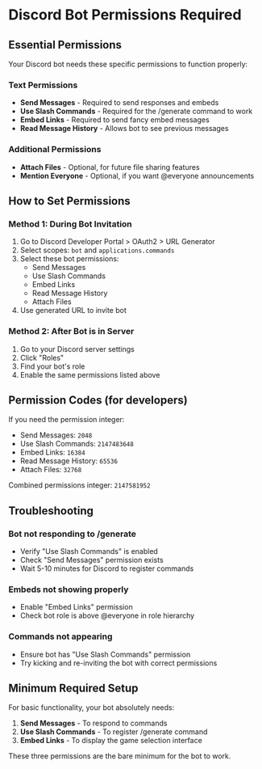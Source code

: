 # Discord Bot Permissions Required

## Essential Permissions

Your Discord bot needs these specific permissions to function properly:

### Text Permissions
- **Send Messages** - Required to send responses and embeds
- **Use Slash Commands** - Required for the /generate command to work
- **Embed Links** - Required to send fancy embed messages
- **Read Message History** - Allows bot to see previous messages

### Additional Permissions
- **Attach Files** - Optional, for future file sharing features
- **Mention Everyone** - Optional, if you want @everyone announcements

## How to Set Permissions

### Method 1: During Bot Invitation
1. Go to Discord Developer Portal > OAuth2 > URL Generator
2. Select scopes: `bot` and `applications.commands`
3. Select these bot permissions:
   - Send Messages
   - Use Slash Commands
   - Embed Links
   - Read Message History
   - Attach Files
4. Use generated URL to invite bot

### Method 2: After Bot is in Server
1. Go to your Discord server settings
2. Click "Roles"
3. Find your bot's role
4. Enable the same permissions listed above

## Permission Codes (for developers)

If you need the permission integer:
- Send Messages: `2048`
- Use Slash Commands: `2147483648`
- Embed Links: `16384`
- Read Message History: `65536`
- Attach Files: `32768`

Combined permissions integer: `2147581952`

## Troubleshooting

### Bot not responding to /generate
- Verify "Use Slash Commands" is enabled
- Check "Send Messages" permission exists
- Wait 5-10 minutes for Discord to register commands

### Embeds not showing properly
- Enable "Embed Links" permission
- Check bot role is above @everyone in role hierarchy

### Commands not appearing
- Ensure bot has "Use Slash Commands" permission
- Try kicking and re-inviting the bot with correct permissions

## Minimum Required Setup

For basic functionality, your bot absolutely needs:
1. **Send Messages** - To respond to commands
2. **Use Slash Commands** - To register /generate command
3. **Embed Links** - To display the game selection interface

These three permissions are the bare minimum for the bot to work.